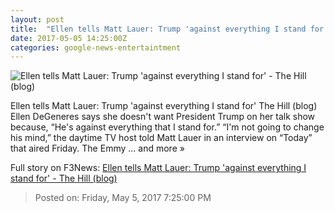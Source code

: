 ```yaml
---
layout: post
title:  "Ellen tells Matt Lauer: Trump 'against everything I stand for' - The Hill (blog)"
date: 2017-05-05 14:25:00Z
categories: google-news-entertaintment
---
```


![Ellen tells Matt Lauer: Trump 'against everything I stand for' - The Hill (blog)](http://thehill.com/sites/default/files/blogs/lauerellenscreenshot.jpg)

Ellen tells Matt Lauer: Trump 'against everything I stand for' The Hill (blog) Ellen DeGeneres says she doesn't want President Trump on her talk show because, “He's against everything that I stand for.” “I'm not going to change his mind,” the daytime TV host told Matt Lauer in an interview on “Today” that aired Friday. The Emmy ... and more »


Full story on F3News: [Ellen tells Matt Lauer: Trump 'against everything I stand for' - The Hill (blog)](http://www.f3nws.com/n/3fkfx)

> Posted on: Friday, May 5, 2017 7:25:00 PM
